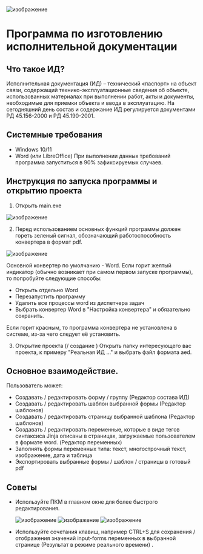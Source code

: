 ![изображение](https://github.com/user-attachments/assets/4f0007a7-131e-4faa-8b1f-3098baf33824)
# Программа по изготовлению исполнительной документации
## Что такое ИД?
Исполнительная документация (ИД) – технический «паспорт» на объект связи, содержащий технико-эксплуатационные сведения об объекте, использованных материалах при выполнении работ, акты и документы, необходимые для приемки объекта и ввода в эксплуатацию. На сегодняшний день состав и содержание ИД регулируется документами РД 45.156-2000 и РД
45.190-2001.
## Системные требования
- Windows 10/11
- Word (или LibreOffice)
При выполнении данных требований программа запуститься в 90% зафиксируемых случаев.
## Инструкция по запуска программы и открытию проекта
1. Открыть main.exe
   
![изображение](https://github.com/user-attachments/assets/7272eb46-b047-4fc7-bbdf-f41a2f64569a)

2. Перед использованием основных функций программы должен гореть зеленый сигнал, обозначающий работоспособность конвертера в формат pdf.
   
![изображение](https://github.com/user-attachments/assets/bbe532b6-5f55-44d9-b1ea-6001e1c66c71)

Основной конвертер по умолчанию - Word.
Если горит желтый индикатор (обычно возникает при самом первом запуске программы), то попробуйте следующие способы:
- Открыть отдельно Word
- Перезапустить программу
- Удалить все процессы word из диспетчера задач
- Выбрать конвертер Word в "Настройка конвертера" и обязательно сохранить.

Если горит красным, то программа конвертера не установлена в системе, из-за чего следует её установить.

3. Открытие проекта (/ создание )
Открыть папку интересующего вас проекта, к примеру "Реальная ИД ..." и выбрать файл формата aed.
## Основное взаимодействие.
Пользователь может:
- Создавать / редактировать форму / группу (Редактор состава ИД)
- Создавать / редактировать шаблон выбранной формы (Редактор шаблонов)
- Создавать / редактировать страницу выбранной шаблона (Редактор шаблонов)
- Создавать / редактировать переменные, которые в виде тегов синтаксиса Jinja описаны в страницах, загружаемые пользователем в формате word. (Редактор переменных)
- Заполнять формы переменных типа: текст, многострочный текст, изображение, дата и таблица
- Экспортировать выбранные формы / шаблон / страницы в готовый pdf
## Советы
- Используйте ПКМ в главном окне для более быстрого редактирования.

  ![изображение](https://github.com/user-attachments/assets/0c012c20-38b2-4d47-b989-6dc1effde875)
  ![изображение](https://github.com/user-attachments/assets/d1ddff73-3aeb-4637-81ba-93132d33672e)
  ![изображение](https://github.com/user-attachments/assets/7d5a071a-9712-40ff-816f-24ca16e1db5b)

- Используйте сочетания клавиш, например CTRL+S для сохранения / отображения значений input-forms переменных в выбранной странице (Результат в режиме реального времени) .
